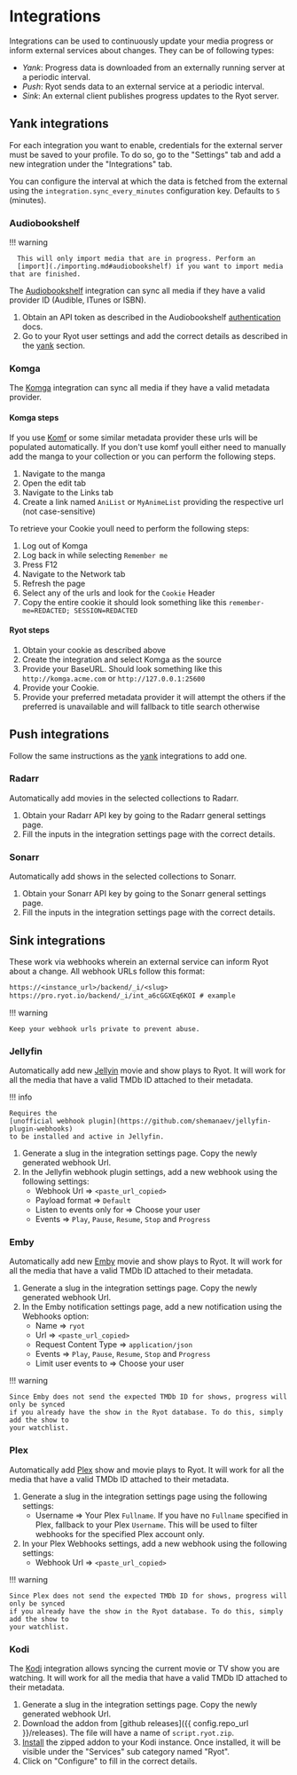 # Integrations

Integrations can be used to continuously update your media progress or inform external
services about changes. They can be of following types:

- _Yank_: Progress data is downloaded from an externally running server at a periodic
  interval.
- _Push_: Ryot sends data to an external service at a periodic interval.
- _Sink_: An external client publishes progress updates to the Ryot server.

## Yank integrations

For each integration you want to enable, credentials for the external server must be saved
to your profile. To do so, go to the "Settings" tab and add a new integration under the
"Integrations" tab.

You can configure the interval at which the data is fetched from the external using the
`integration.sync_every_minutes` configuration key. Defaults to `5` (minutes).

### Audiobookshelf

!!! warning

      This will only import media that are in progress. Perform an
      [import](./importing.md#audiobookshelf) if you want to import media that are finished.

The [Audiobookshelf](https://www.audiobookshelf.org) integration can sync all media if they
have a valid provider ID (Audible, ITunes or ISBN).

1. Obtain an API token as described in the Audiobookshelf
   [authentication](https://api.audiobookshelf.org/#authentication) docs.
2. Go to your Ryot user settings and add the correct details as described in the
   [yank](#yank-integrations) section.

### Komga

The [Komga](https://komga.org/) integration can sync all media if they
have a valid metadata provider.

#### Komga steps
If you use [Komf](https://github.com/Snd-R/komf) or some similar metadata provider these urls will be
populated automatically. If you don't use komf youll either need to manually add the manga to your collection
or you can perform the following steps.
1. Navigate to the manga
2. Open the edit tab
3. Navigate to the Links tab
4. Create a link named `AniList` or `MyAnimeList` providing the respective url (not case-sensitive)

To retrieve your Cookie youll need to perform the following steps:
1. Log out of Komga
2. Log back in while selecting `Remember me`
3. Press F12
4. Navigate to the Network tab
5. Refresh the page
6. Select any of the urls and look for the `Cookie` Header
7. Copy the entire cookie it should look something like this `remember-me=REDACTED; SESSION=REDACTED`

#### Ryot steps
1. Obtain your cookie as described above
2. Create the integration and select Komga as the source
3. Provide your BaseURL. Should look something like this `http://komga.acme.com` or `http://127.0.0.1:25600`
4. Provide your Cookie.
5. Provide your preferred metadata provider it will attempt the others if the preferred is unavailable and will fallback to title search otherwise

## Push integrations

Follow the same instructions as the [yank](#yank-integrations) integrations to add one.

### Radarr

Automatically add movies in the selected collections to Radarr.

1. Obtain your Radarr API key by going to the Radarr general settings page.
2. Fill the inputs in the integration settings page with the correct details.

### Sonarr

Automatically add shows in the selected collections to Sonarr.

1. Obtain your Sonarr API key by going to the Sonarr general settings page.
2. Fill the inputs in the integration settings page with the correct details.

## Sink integrations

These work via webhooks wherein an external service can inform Ryot about a change. All
webhook URLs follow this format:

```txt
https://<instance_url>/backend/_i/<slug>
https://pro.ryot.io/backend/_i/int_a6cGGXEq6KOI # example
```

!!! warning

    Keep your webhook urls private to prevent abuse.

### Jellyfin

Automatically add new [Jellyin](https://jellyfin.org/) movie and show plays to Ryot. It
will work for all the media that have a valid TMDb ID attached to their metadata.

!!! info

    Requires the
    [unofficial webhook plugin](https://github.com/shemanaev/jellyfin-plugin-webhooks)
    to be installed and active in Jellyfin.

1. Generate a slug in the integration settings page. Copy the newly generated
   webhook Url.
2. In the Jellyfin webhook plugin settings, add a new webhook using the
   following settings:
    - Webhook Url => `<paste_url_copied>`
    - Payload format => `Default`
    - Listen to events only for => Choose your user
    - Events => `Play`, `Pause`, `Resume`, `Stop` and `Progress`

### Emby

Automatically add new [Emby](https://emby.media/) movie and show plays to Ryot. It
will work for all the media that have a valid TMDb ID attached to their metadata.

1. Generate a slug in the integration settings page. Copy the newly generated
   webhook Url.
2. In the Emby notification settings page, add a new notification using the
   Webhooks option:
    - Name => `ryot`
    - Url => `<paste_url_copied>`
    - Request Content Type => `application/json`
    - Events => `Play`, `Pause`, `Resume`, `Stop` and `Progress`
    - Limit user events to => Choose your user

!!! warning

    Since Emby does not send the expected TMDb ID for shows, progress will only be synced
    if you already have the show in the Ryot database. To do this, simply add the show to
    your watchlist.

### Plex

Automatically add [Plex](https://www.plex.tv/) show and movie plays to Ryot. It will
work for all the media that have a valid TMDb ID attached to their metadata.

1. Generate a slug in the integration settings page using the following settings:
    - Username => Your Plex `Fullname`. If you have no `Fullname` specified in Plex,
       fallback to your Plex `Username`. This will be used to filter webhooks for the
       specified Plex account only.
2. In your Plex Webhooks settings, add a new webhook using the following settings:
    - Webhook Url => `<paste_url_copied>`

!!! warning

    Since Plex does not send the expected TMDb ID for shows, progress will only be synced
    if you already have the show in the Ryot database. To do this, simply add the show to
    your watchlist.

### Kodi

The [Kodi](https://kodi.tv/) integration allows syncing the current movie or TV
show you are watching. It will work for all the media that have a valid
TMDb ID attached to their metadata.

1. Generate a slug in the integration settings page. Copy the newly generated
   webhook Url.
2. Download the addon from [github releases]({{ config.repo_url }}/releases).
   The file will have a name of `script.ryot.zip`.
3. [Install](https://kodi.wiki/view/Add-on_manager#How_to_install_from_a_ZIP_file)
   the zipped addon to your Kodi instance. Once installed, it will be visible under
   the "Services" sub category named "Ryot".
4. Click on "Configure" to fill in the correct details.

